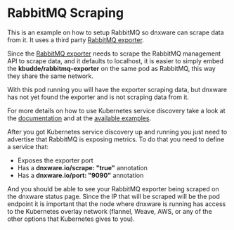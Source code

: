 # RabbitMQ Scraping

This is an example on how to setup RabbitMQ so dnxware can scrape data from it.
It uses a third party [RabbitMQ exporter](https://github.com/kbudde/rabbitmq_exporter).

Since the [RabbitMQ exporter](https://github.com/kbudde/rabbitmq_exporter) needs to
scrape the RabbitMQ management API to scrape data, and it defaults to localhost, it is
easier to simply embed the **kbudde/rabbitmq-exporter** on the same pod as RabbitMQ,
this way they share the same network.

With this pod running you will have the exporter scraping data, but dnxware has not
yet found the exporter and is not scraping data from it.

For more details on how to use Kubernetes service discovery take a look at the 
[documentation](https://dnxware.io/docs/operating/configuration/#kubernetes-sd-configurations-kubernetes_sd_config)
and at the [available examples](./../).

After you got Kubernetes service discovery up and running you just need to advertise that RabbitMQ
is exposing metrics. To do that you need to define a service that:

* Exposes the exporter port
* Has a **dnxware.io/scrape: "true"** annotation
* Has a **dnxware.io/port: "9090"** annotation

And you should be able to see your RabbitMQ exporter being scraped on the dnxware status page.
Since the IP that will be scraped will be the pod endpoint it is important that the node
where dnxware is running has access to the Kubernetes overlay network
(flannel, Weave, AWS, or any of the other options that Kubernetes gives to you).
